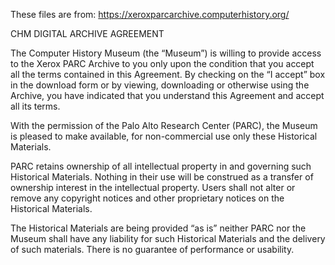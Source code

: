 These files are from:
https://xeroxparcarchive.computerhistory.org/

CHM DIGITAL ARCHIVE AGREEMENT

The Computer History Museum (the “Museum”) is willing to provide
access to the Xerox PARC Archive to you only upon the condition that
you accept all the terms contained in this Agreement. By checking on
the “I accept” box in the download form or by viewing, downloading or
otherwise using the Archive, you have indicated that you understand
this Agreement and accept all its terms.

With the permission of the Palo Alto Research Center (PARC), the
Museum is pleased to make available, for non-commercial use only these
Historical Materials.

PARC retains ownership of all intellectual property in and governing
such Historical Materials. Nothing in their use will be construed as a
transfer of ownership interest in the intellectual property. Users
shall not alter or remove any copyright notices and other proprietary
notices on the Historical Materials.

The Historical Materials are being provided “as is” neither PARC nor
the Museum shall have any liability for such Historical Materials and
the delivery of such materials. There is no guarantee of performance
or usability.
